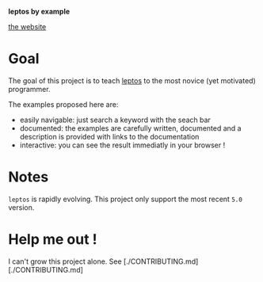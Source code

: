 **leptos by example**

[the website](https://rambip.github.io/leptos-by-example)

# Goal
The goal of this project is to teach [leptos](leptos.dev) to the most novice (yet motivated) programmer.

The examples proposed here are:
- easily navigable: just search a keyword with the seach bar
- documented: the examples are carefully written, documented and a description is provided with links to the documentation
- interactive: you can see the result immediatly in your browser !

# Notes
`leptos` is rapidly evolving. This project only support the most recent `5.0` version.

# Help me out !
I can't grow this project alone.
See [./CONTRIBUTING.md][./CONTRIBUTING.md]

